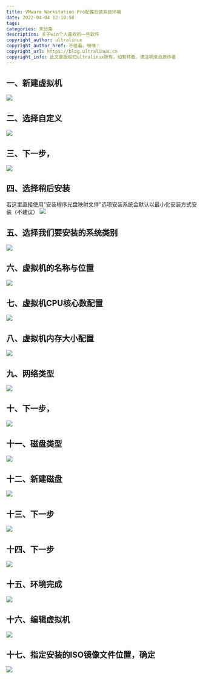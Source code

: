 ```yaml
---
title: VMware Workstation Pro配置安装系统环境
date: 2022-04-04 12:10:58
tags:
categories: 未分类
description: 关于win个人喜欢的一些软件
copyright_author: ultralinux
copyright_author_href: 不给看，嘿嘿！
copyright_url: https://blog.ultralinux.cn
copyright_info: 此文章版权归ultralinux所有，如有转载，请注明來自原作者
---
```



## 一、新建虚拟机
![](https://img.ultralinux.cn/img/202302151330045.png?imageslim)

## 二、选择自定义
![](https://img.ultralinux.cn/img/202302151329142.png?imageslim)

## 三、下一步，
![](https://img.ultralinux.cn/img/202302151329629.png?imageslim)

## 四、选择稍后安装

若这里直接使用"安装程序光盘映射文件"选项安装系统会默认以最小化安装方式安装（不建议）
![](https://img.ultralinux.cn/img/202302151329189.png?imageslim)

## 五、选择我们要安装的系统类别
![](https://img.ultralinux.cn/img/202302151329692.png?imageslim)

## 六、虚拟机的名称与位置
![](https://img.ultralinux.cn/img/202302151329228.png?imageslim)

## 七、虚拟机CPU核心数配置
![](https://img.ultralinux.cn/img/202302151329645.png?imageslim)

## 八、虚拟机内存大小配置
![](https://img.ultralinux.cn/img/202302151329123.png?imageslim)


## 九、网络类型

![](https://img.ultralinux.cn/img/202302151329570.png?imageslim)

## 十、下一步，
![](https://img.ultralinux.cn/img/202302151329049.png?imageslim)

## 十一、磁盘类型
![](https://img.ultralinux.cn/img/202302151329498.png?imageslim)

## 十二、新建磁盘
![](https://img.ultralinux.cn/img/202302151329049.png?imageslim)

## 十三、下一步
![](https://img.ultralinux.cn/img/202302151329363.png?imageslim)

## 十四、下一步
![](https://img.ultralinux.cn/img/202302151329991.png?imageslim)

## 十五、环境完成
![](https://img.ultralinux.cn/img/202302151329544.png?imageslim)

## 十六、编辑虚拟机
![](https://img.ultralinux.cn/img/202302151329552.png?imageslim)

## 十七、指定安装的ISO镜像文件位置，确定
![](https://img.ultralinux.cn/img/202302151329324.png?imageslim)



